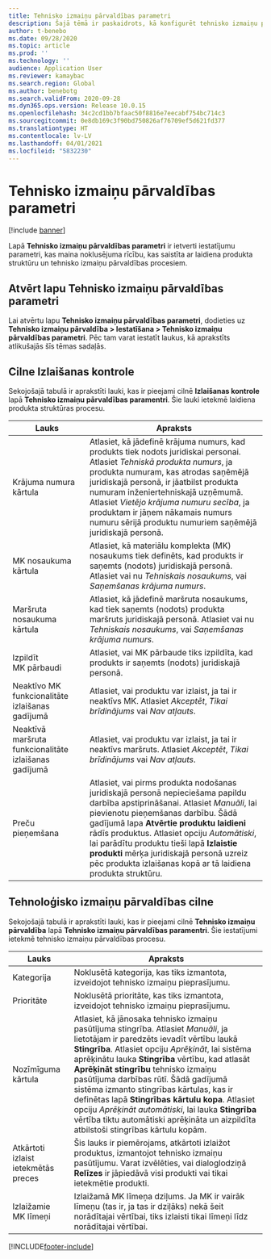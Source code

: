 ```yaml
---
title: Tehnisko izmaiņu pārvaldības parametri
description: Šajā tēmā ir paskaidrots, kā konfigurēt tehnisko izmaiņu pārvaldības funkcijas pakalpojumam Microsoft Dynamics 365 Supply Chain Management.
author: t-benebo
ms.date: 09/28/2020
ms.topic: article
ms.prod: ''
ms.technology: ''
audience: Application User
ms.reviewer: kamaybac
ms.search.region: Global
ms.author: benebotg
ms.search.validFrom: 2020-09-28
ms.dyn365.ops.version: Release 10.0.15
ms.openlocfilehash: 34c2cd1bb7bfaac50f8816e7eecabf754bc714c3
ms.sourcegitcommit: 0e8db169c3f90bd750826af76709ef5d621fd377
ms.translationtype: HT
ms.contentlocale: lv-LV
ms.lasthandoff: 04/01/2021
ms.locfileid: "5832230"
---
```

# <a name="engineering-change-management-parameters"></a>Tehnisko izmaiņu pārvaldības parametri

[!include [banner](../includes/banner.md)]

Lapā **Tehnisko izmaiņu pārvaldības parametri** ir ietverti iestatījumu parametri, kas maina noklusējuma rīcību, kas saistīta ar laidiena produkta struktūru un tehnisko izmaiņu pārvaldības procesiem.

## <a name="open-the-engineering-change-management-parameters-page"></a>Atvērt lapu Tehnisko izmaiņu pārvaldības parametri

Lai atvērtu lapu **Tehnisko izmaiņu pārvaldības parametri**, dodieties uz **Tehnisko izmaiņu pārvaldība \> Iestatīšana \> Tehnisko izmaiņu pārvaldības parametri**. Pēc tam varat iestatīt laukus, kā aprakstīts atlikušajās šīs tēmas sadaļās.

## <a name="release-control-tab"></a>Cilne Izlaišanas kontrole

Sekojošajā tabulā ir aprakstīti lauki, kas ir pieejami cilnē **Izlaišanas kontrole** lapā **Tehnisko izmaiņu pārvaldības paramentri**. Šie lauki ietekmē laidiena produkta struktūras procesu.

| Lauks | Apraksts |
|---|---|
| Krājuma numura kārtula | Atlasiet, kā jādefinē krājuma numurs, kad produkts tiek nodots juridiskai personai. Atlasiet *Tehniskā produkta numurs*, ja produkta numuram, kas atrodas saņēmējā juridiskajā personā, ir jāatbilst produkta numuram inženiertehniskajā uzņēmumā. Atlasiet *Vietējo krājuma numuru secība*, ja produktam ir jāņem nākamais numurs numuru sērijā produktu numuriem saņēmējā juridiskajā personā. |
| MK nosaukuma kārtula | Atlasiet, kā materiālu komplekta (MK) nosaukums tiek definēts, kad produkts ir saņemts (nodots) juridiskajā personā. Atlasiet vai nu *Tehniskais nosaukums*, vai *Saņemšanas krājuma numurs*. |
| Maršruta nosaukuma kārtula | Atlasiet, kā jādefinē maršruta nosaukums, kad tiek saņemts (nodots) produkta maršruts juridiskajā personā. Atlasiet vai nu *Tehniskais nosaukums*, vai *Saņemšanas krājuma numurs*. |
| Izpildīt MK pārbaudi | Atlasiet, vai MK pārbaude tiks izpildīta, kad produkts ir saņemts (nodots) juridiskajā personā. |
| Neaktīvo MK funkcionalitāte izlaišanas gadījumā | Atlasiet, vai produktu var izlaist, ja tai ir neaktīvs MK. Atlasiet *Akceptēt*, *Tikai brīdinājums* vai *Nav atļauts*. |
| Neaktīvā maršruta funkcionalitāte izlaišanas gadījumā | Atlasiet, vai produktu var izlaist, ja tai ir neaktīvs maršruts. Atlasiet *Akceptēt*, *Tikai brīdinājums* vai *Nav atļauts*.|
| Preču pieņemšana | Atlasiet, vai pirms produkta nodošanas juridiskajā personā nepieciešama papildu darbība apstiprināšanai. Atlasiet *Manuāli*, lai pievienotu pieņemšanas darbību. Šādā gadījumā lapa **Atvērtie produktu laidieni** rādīs produktus. Atlasiet opciju *Automātiski*, lai parādītu produktu tieši lapā **Izlaistie produkti** mērķa juridiskajā personā uzreiz pēc produkta izlaišanas kopā ar tā laidiena produkta struktūru. |

## <a name="engineering-change-management-tab"></a>Tehnoloģisko izmaiņu pārvaldības cilne

Sekojošajā tabulā ir aprakstīti lauki, kas ir pieejami cilnē **Tehnisko izmaiņu pārvaldība** lapā **Tehnisko izmaiņu pārvaldības paramentri**. Šie iestatījumi ietekmē tehnisko izmaiņu pārvaldības procesu.

| Lauks | Apraksts |
|---|---|
| Kategorija | Noklusētā kategorija, kas tiks izmantota, izveidojot tehnisko izmaiņu pieprasījumu. |
| Prioritāte | Noklusētā prioritāte, kas tiks izmantota, izveidojot tehnisko izmaiņu pieprasījumu. |
| Nozīmīguma kārtula | Atlasiet, kā jānosaka tehnisko izmaiņu pasūtījuma stingrība. Atlasiet *Manuāli*, ja lietotājam ir paredzēts ievadīt vērtību laukā **Stingrība**. Atlasiet opciju *Aprēķināt*, lai sistēma aprēķinātu lauka **Stingrība** vērtību, kad atlasāt **Aprēķināt stingrību** tehnisko izmaiņu pasūtījuma darbības rūtī. Šādā gadījumā sistēma izmanto stingrības kārtulas, kas ir definētas lapā **Stingrības kārtulu kopa**. Atlasiet opciju *Aprēķināt automātiski*, lai lauka **Stingrība** vērtība tiktu automātiski aprēķināta un aizpildīta atbilstoši stingrības kārtulu kopām. |
| Atkārtoti izlaist ietekmētās preces | Šis lauks ir piemērojams, atkārtoti izlaižot produktus, izmantojot tehnisko izmaiņu pasūtījumu. Varat izvēlēties, vai dialoglodziņā **Relīzes** ir jāpiedāvā visi produkti vai tikai ietekmētie produkti. |
| Izlaižamie MK līmeņi | Izlaižamā MK līmeņa dziļums. Ja MK ir vairāk līmeņu (tas ir, ja tas ir dziļāks) nekā šeit norādītajai vērtībai, tiks izlaisti tikai līmeņi līdz norādītajai vērtībai. |


[!INCLUDE[footer-include](../../includes/footer-banner.md)]
